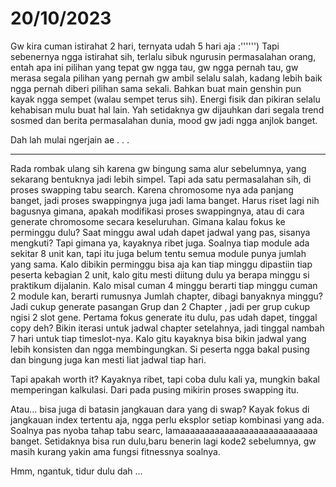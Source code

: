 # 20/10/2023

Gw kira cuman istirahat 2 hari, ternyata udah 5 hari aja :'''''')
Tapi sebenernya ngga istirahat sih, terlalu sibuk ngurusin permasalahan orang, entah apa ini pilihan yang tepat gw ngga tau, gw ngga pernah tau, gw merasa segala pilihan yang pernah gw ambil selalu salah, kadang lebih baik ngga pernah diberi pilihan sama sekali. Bahkan buat main genshin pun kayak ngga sempet (walau sempet terus sih). Energi fisik dan pikiran selalu kehabisan mulu buat hal lain. Yah setidaknya gw dijauhkan dari segala trend sosmed dan berita permasalahan dunia, mood gw jadi ngga anjlok banget.

Dah lah mulai ngerjain ae . . .

---------------

Rada rombak ulang sih karena gw bingung sama alur sebelumnya, yang sekarang bentuknya jadi lebih simpel. Tapi ada satu permasalahan sih, di proses swapping tabu search. Karena chromosome nya ada panjang banget, jadi proses swappingnya juga jadi lama banget. Harus riset lagi nih bagusnya gimana, apakah modifikasi proses swappingnya, atau di cara generate chromosome secara keseluruhan. Gimana kalau fokus ke perminggu dulu? Saat minggu awal udah dapet jadwal yang pas, sisanya mengkuti? Tapi gimana ya, kayaknya ribet juga. Soalnya tiap module ada sekitar 8 unit kan, tapi itu juga belum tentu semua module punya jumlah yang sama. Kalo dibikin perminggu bisa aja kan tiap minggu dipastiin tiap peserta kebagian 2 unit, kalo gitu mesti diitung dulu ya berapa minggu si praktikum dijalanin. Kalo misal cuman 4 minggu berarti tiap minggu cuman 2 module kan, berarti rumusnya Jumlah chapter, dibagi banyaknya minggu? Jadi cukup generate pasangan Grup dan 2 Chapter , jadi per grup cukup ngisi 2 slot gene. Pertama fokus generate itu dulu, pas udah dapet, tinggal copy deh? Bikin iterasi untuk jadwal chapter setelahnya, jadi tinggal nambah 7 hari untuk tiap timeslot-nya. Kalo gitu kayaknya bisa bikin jadwal yang lebih konsisten dan ngga membingungkan. Si peserta ngga bakal pusing dan bingung juga kan mesti liat jadwal tiap hari.

Tapi apakah worth it? Kayaknya ribet, tapi coba dulu kali ya, mungkin bakal memperingan kalkulasi. Dari pada pusing mikirin proses swapping itu.

Atau... bisa juga di batasin jangkauan dara yang di swap? Kayak fokus di jangkauan index tertentu aja, ngga perlu eksplor setiap kombinasi yang ada.
Soalnya pas nyoba tahap tabu searc, lamaaaaaaaaaaaaaaaaaaaaaaaaaaaa banget. Setidaknya bisa run dulu,baru benerin lagi kode2 sebelumnya, gw masih kurang yakin ama fungsi fitnessnya soalnya.

Hmm, ngantuk, tidur dulu dah ...